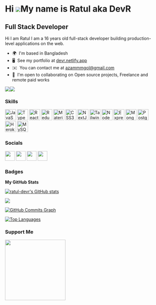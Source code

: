 # Hi ![](https://user-images.githubusercontent.com/18350557/176309783-0785949b-9127-417c-8b55-ab5a4333674e.gif)My name is Ratul aka DevR

## Full Stack Developer

Hi I am Ratul I am a 16 years old full-stack developer building production-level applications on the web.

- 🌍  I'm based in Bangladesh
- 🖥️  See my portfolio at [devr.netlify.app](http://devr.netlify.app)
- ✉️  You can contact me at [azammmgol@gmail.com](mailto:azammmgol@gmail.com)
- 🤝  I'm open to collaborating on Open source projects, Freelance and remote paid works

<a href="https://www.twitter.com/developeratul" target="_blank" rel="noreferrer"><img
src="https://img.shields.io/twitter/follow/Ratul_devR?logo=twitter&style=for-the-badge&color=0891b2&labelColor=1c1917"
/></a><a href="https://www.github.com/developeratul" target="_blank" rel="noreferrer"><img
src="https://img.shields.io/github/followers/ratul-devr?logo=github&style=for-the-badge&color=0891b2&labelColor=1c1917" /></a>

### Skills

<p align="left">
<a href="https://developer.mozilla.org/en-US/docs/Web/JavaScript" target="_blank" rel="noreferrer"><img src="https://raw.githubusercontent.com/danielcranney/readme-generator/main/public/icons/skills/javascript-colored.svg" width="36" height="36" alt="JavaScript" /></a>
<a href="https://www.typescriptlang.org/" target="_blank" rel="noreferrer"><img src="https://raw.githubusercontent.com/danielcranney/readme-generator/main/public/icons/skills/typescript-colored.svg" width="36" height="36" alt="TypeScript" /></a>
<a href="https://reactjs.org/" target="_blank" rel="noreferrer"><img src="https://raw.githubusercontent.com/danielcranney/readme-generator/main/public/icons/skills/react-colored.svg" width="36" height="36" alt="React" /></a>
<a href="https://redux.js.org/" target="_blank" rel="noreferrer"><img src="https://raw.githubusercontent.com/danielcranney/readme-generator/main/public/icons/skills/redux-colored.svg" width="36" height="36" alt="Redux" /></a>
<a href="https://mui.com/" target="_blank" rel="noreferrer"><img src="https://raw.githubusercontent.com/danielcranney/readme-generator/main/public/icons/skills/materialui-colored.svg" width="36" height="36" alt="Material UI" /></a>
<a href="https://www.w3.org/TR/CSS/#css" target="_blank" rel="noreferrer"><img src="https://raw.githubusercontent.com/danielcranney/readme-generator/main/public/icons/skills/css3-colored.svg" width="36" height="36" alt="CSS3" /></a>
<a href="https://nextjs.org/docs" target="_blank" rel="noreferrer"><img src="https://raw.githubusercontent.com/danielcranney/readme-generator/main/public/icons/skills/nextjs-colored-dark.svg" width="36" height="36" alt="NextJs" /></a>
<a href="https://tailwindcss.com/" target="_blank" rel="noreferrer"><img src="https://raw.githubusercontent.com/danielcranney/readme-generator/main/public/icons/skills/tailwindcss-colored.svg" width="36" height="36" alt="TailwindCSS" /></a>
<a href="https://nodejs.org/en/" target="_blank" rel="noreferrer"><img src="https://raw.githubusercontent.com/danielcranney/readme-generator/main/public/icons/skills/nodejs-colored.svg" width="36" height="36" alt="NodeJS" /></a>
<a href="https://expressjs.com/" target="_blank" rel="noreferrer"><img src="https://raw.githubusercontent.com/danielcranney/readme-generator/main/public/icons/skills/express-colored-dark.svg" width="36" height="36" alt="Express" /></a>
<a href="https://www.mongodb.com/" target="_blank" rel="noreferrer"><img src="https://raw.githubusercontent.com/danielcranney/readme-generator/main/public/icons/skills/mongodb-colored.svg" width="36" height="36" alt="MongoDB" /></a>
<a href="https://www.postgresql.org/" target="_blank" rel="noreferrer"><img src="https://raw.githubusercontent.com/danielcranney/readme-generator/main/public/icons/skills/postgresql-colored.svg" width="36" height="36" alt="PostgreSQL" /></a>
<a href="https://www.heroku.com/" target="_blank" rel="noreferrer"><img src="https://raw.githubusercontent.com/danielcranney/readme-generator/main/public/icons/skills/heroku-colored.svg" width="36" height="36" alt="Heroku" /></a>
<a href="https://www.mysql.com/" target="_blank" rel="noreferrer"><img src="https://raw.githubusercontent.com/danielcranney/readme-generator/main/public/icons/skills/mysql-colored.svg" width="36" height="36" alt="MySQL" /></a>
</p>

### Socials

<p align="left"> <a href="https://www.dev.to/ratuloss" target="_blank" rel="noreferrer"><img src="https://raw.githubusercontent.com/danielcranney/readme-generator/main/public/icons/socials/devdotto-dark.svg" width="32" height="32" /></a> <a href="https://discord.com/users/DevR#4151" target="_blank" rel="noreferrer"><img src="https://raw.githubusercontent.com/danielcranney/readme-generator/main/public/icons/socials/discord.svg" width="32" height="32" /></a> <a href="https://www.github.com/ratul-devr" target="_blank" rel="noreferrer"><img src="https://raw.githubusercontent.com/danielcranney/readme-generator/main/public/icons/socials/github-dark.svg" width="32" height="32" /></a> <a href="https://www.twitter.com/Ratul_devR" target="_blank" rel="noreferrer"><img src="https://raw.githubusercontent.com/danielcranney/readme-generator/main/public/icons/socials/twitter.svg" width="32" height="32" /></a></p>

### Badges

<b>My GitHub Stats</b>

<a href="http://www.github.com/ratul-devr"><img src="https://github-readme-stats.vercel.app/api?username=ratul-devr&show_icons=true&hide=&count_private=true&hide_border=true&theme=dracula" alt="ratul-devr's GitHub stats" /></a>

<a href="http://www.github.com/ratul-devr"><img src="https://github-readme-streak-stats.herokuapp.com/?user=ratul-devr&hide_border=true&theme=dracula" /></a>

<a href="http://www.github.com/ratul-devr"><img src="https://activity-graph.herokuapp.com/graph?username=ratul-devr&hide_border=true&custom_title=GitHub%20Commits%20Graph&theme=dracula" alt="GitHub Commits Graph" /></a>

<a href="https://github.com/ratul-devr" align="left"><img src="https://github-readme-stats.vercel.app/api/top-langs/?username=ratul-devr&hide_border=true&custom_title=Top%20%Languages&theme=dracula&layout=compact" alt="Top Languages" /></a>

### Support Me

<a href="https://www.buymeacoffee.com/azammmgolZ"><img src="https://cdn.buymeacoffee.com/buttons/v2/default-yellow.png" width="200" /></a>
